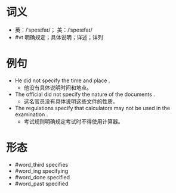 # 词义
- 英：/ˈspesɪfaɪ/； 美：/ˈspesɪfaɪ/
- #vt 明确规定；具体说明；详述；详列
# 例句
- He did not specify the time and place .
	- 他没有具体说明时间和地点。
- The official did not specify the nature of the documents .
	- 这名官员没有具体说明这些文件的性质。
- The regulations specify that calculators may not be used in the examination .
	- 考试规则明确规定考试时不得使用计算器。
# 形态
- #word_third specifies
- #word_ing specifying
- #word_done specified
- #word_past specified
